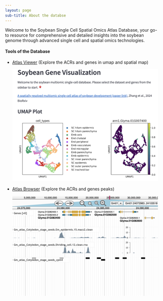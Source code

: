 ```yaml
---
layout: page
sub-title: About the databse
---
```


Welcome to the Soybean Single Cell Spatial Omics Atlas Database, your go-to resource for comprehensive and detailed insights into the soybean genome through advanced single cell and spatial omics technologies.

#### Tools of the Database
 * [Atlas Viewer](https://gma-atlas-website-n8bc6xbjujlgnnsbg6fczc.streamlit.app/) (Explore the ACRs and genes in umap and spatial map)

   [![Streamlit App Screenshot](/assets/img/Viewer_screenshot.png)](https://gma-atlas-website-n8bc6xbjujlgnnsbg6fczc.streamlit.app/)
   
 * [Atlas Browser](https://epigenome.genetics.uga.edu/PlantEpigenome/?data=Glycine_max_v4) (Explore the ACRs and genes peaks)

   [![JBrowse Screenshot](/assets/img/Jbrowser_screenshot.png)](https://epigenome.genetics.uga.edu/PlantEpigenome/?data=Glycine_max_v4)




    




